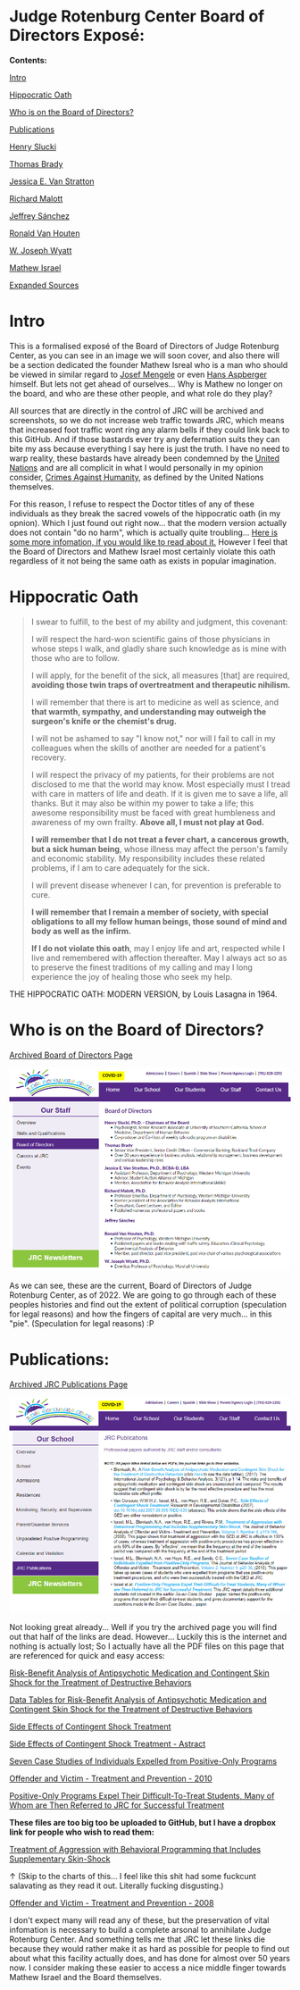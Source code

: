 # Judge Rotenburg Center Board of Directors Exposé:

**Contents:**

[Intro](#Intro)

[Hippocratic Oath](#Hippocratic-Oath)

[Who is on the Board of Directors?](#Who-is-on-the-Board-of-Directors)

[Publications](#Publications)

[Henry Slucki]()

[Thomas Brady]()

[Jessica E. Van Stratton]()

[Richard Malott]()

[Jeffrey Sánchez]()

[Ronald Van Houten]()

[W. Joseph Wyatt]()

[Mathew Israel]()

[Expanded Sources]()

# Intro

This is a formalised exposé of the Board of Directors of Judge Rotenburg Center, as you can see in an image we will soon cover, and also there will be a section dedicated the founder Mathew Isreal who is a man who should be viewed in similar regard to [Josef Mengele](https://encyclopedia.ushmm.org/content/en/article/josef-mengele) or even [Hans Aspberger](https://www.theguardian.com/world/2018/apr/19/hans-asperger-aided-and-supported-nazi-programme-study-says) himself. But lets not get ahead of ourselves... Why is Mathew no longer on the board, and who are these other people, and what role do they play?

All sources that are directly in the control of JRC will be archived and screenshots, so we do not increase web traffic towards JRC, which means that increased foot traffic wont ring any alarm bells if they could link back to this GitHub. And if those bastards ever try any defermation suits they can bite my ass because everything I say here is just the truth. I have no need to warp reality, these bastards have already been condemned by the [United Nations](https://github.com/Admiral-Chair/Neurodiversity_Political_Strategy/blob/a909d4b5254b4ddf75764431cd8352c5ce3ede68/Page%2083%20&%2084%20of%20report-of-the-special-rapporteur-on-torture.pdf) and are all complicit in what I would personally in my opinion consider, [Crimes Against Humanity](https://github.com/Admiral-Chair/Neurodiversity_Political_Strategy/blob/b031c722d63ae60aaea27c685a50a3d36a064864/Page%2010%20&%2011%20of%20the%20Rome%20Statute%20of%20the%20International%20Criminal%20Court.pdf), as defined by the United Nations themselves.

For this reason, I refuse to respect the Doctor titles of any of these individuals as they break the sacred vowels of the hippocratic oath (in my opnion). Which I just found out right now... that the modern version actually does not contain "do no harm", which is actually quite troubling... [Here is some more infomation, if you would like to read about it.](https://www.nlm.nih.gov/hmd/greek/greek_oath.html) However I feel that the Board of Directors and Mathew Israel most certainly violate this oath regardless of it not being the same oath as exists in popular imagination.

# Hippocratic Oath

>I swear to fulfill, to the best of my ability and judgment, this covenant:
>
>I will respect the hard-won scientific gains of those physicians in whose steps I walk, and gladly share such knowledge as is mine with those who are to follow.
>
>I will apply, for the benefit of the sick, all measures [that] are required, **avoiding those twin traps of overtreatment and therapeutic nihilism.**
>
>I will remember that there is art to medicine as well as science, and **that warmth, sympathy, and understanding may outweigh the surgeon's knife or the chemist's drug.**
>
>I will not be ashamed to say "I know not," nor will I fail to call in my colleagues when the skills of another are needed for a patient's recovery.
>
>I will respect the privacy of my patients, for their problems are not disclosed to me that the world may know. Most especially must I tread with care in matters of life and death. If it is given me to save a life, all thanks. But it may also be within my power to take a life; this awesome responsibility must be faced with great humbleness and awareness of my own frailty. **Above all, I must not play at God.**
>
>**I will remember that I do not treat a fever chart, a cancerous growth, but a sick human being**, whose illness may affect the person's family and economic stability. My responsibility includes these related problems, if I am to care adequately for the sick.
>
>I will prevent disease whenever I can, for prevention is preferable to cure.
>
>**I will remember that I remain a member of society, with special obligations to all my fellow human beings, those sound of mind and body as well as the infirm.**
>
>**If I do not violate this oath**, may I enjoy life and art, respected while I live and remembered with affection thereafter. May I always act so as to preserve the finest traditions of my calling and may I long experience the joy of healing those who seek my help.

THE HIPPOCRATIC OATH: MODERN VERSION, by Louis Lasagna in 1964.

# Who is on the Board of Directors?

[Archived Board of Directors Page](https://web.archive.org/web/20221220070907/https://www.judgerc.org/board-of-directors.html)

![image](https://github.com/Admiral-Chair/Neurodiversity_Political_Strategy/blob/36561ff0db7bfb5ffaebbe9b44db68fb3e77f94d/Board%20of%20Directors.PNG)

As we can see, these are the current, Board of Directors of Judge Rotenburg Center, as of 2022. We are going to go through each of these peoples histories and find out the extent of political corruption (speculation for legal reasons) and how the fingers of capital are very much... in this "pie". (Speculation for legal reasons) :P

# Publications:

[Archived JRC Publications Page](https://web.archive.org/web/20221220071656/https://www.judgerc.org/jrc-publications.html)

![image](https://github.com/Admiral-Chair/Neurodiversity_Political_Strategy/blob/2def6064cb4dc5a33d5516980ea7743becc71637/JRC%20Publications.PNG)

Not looking great already... Well if you try the archived page you will find out that half of the links are dead. However... Luckily this is the internet and nothing is actually lost; So I actually have all the PDF files on this page that are referenced for quick and easy access:

[Risk-Benefit Analysis of Antipsychotic Medication and Contingent Skin Shock for the Treatment of Destructive Behaviors](https://github.com/Admiral-Chair/Neurodiversity_Political_Strategy/blob/4ac81eccdbcc543f8dc9a454922b39ab5d07d7c0/A%20Risk-Benefit%20Analysis%20of%20Antipsychotic%20Medication%20and%20Contingent.pdf)

[Data Tables for Risk-Benefit Analysis of Antipsychotic Medication and Contingent Skin Shock for the Treatment of Destructive Behaviors](https://github.com/Admiral-Chair/Neurodiversity_Political_Strategy/blob/4ac81eccdbcc543f8dc9a454922b39ab5d07d7c0/DATA%20TABLES%20A%20Risk-Benefit%20Analysis%20of%20Antipsychotic%20Medication%20and%20Contingent%20.pdf)

[Side Effects of Contingent Shock Treatment](https://github.com/Admiral-Chair/Neurodiversity_Political_Strategy/blob/4ac81eccdbcc543f8dc9a454922b39ab5d07d7c0/Side%20effects%20of%20contingent%20shock%20treatment.pdf)

[Side Effects of Contingent Shock Treatment - Astract](https://github.com/Admiral-Chair/Neurodiversity_Political_Strategy/blob/83e1bd481ded3bfc79a0e60d5626ff20f4a017e6/Side%20effects%20of%20contingent%20shock%20treatment%20-%20ScienceDirect.pdf)

[Seven Case Studies of Individuals Expelled from Positive-Only Programs](https://github.com/Admiral-Chair/Neurodiversity_Political_Strategy/blob/4ac81eccdbcc543f8dc9a454922b39ab5d07d7c0/Seven%20Case%20Studies%20of%20Individuals%20Expelled%20from%20Positive-Only%20Programs.pdf)

[Offender and Victim - Treatment and Prevention - 2010](https://github.com/Admiral-Chair/Neurodiversity_Political_Strategy/blob/993855e6148994663188547322938b54087e139f/Offender%20and%20Victim%20Treatment%20and%20Prevention%202010.pdf)

[Positive-Only Programs Expel Their Difficult-To-Treat Students, Many of Whom are Then Referred to JRC for Successful Treatment](https://github.com/Admiral-Chair/Neurodiversity_Political_Strategy/blob/993855e6148994663188547322938b54087e139f/POSITIVE-ONLY%20PROGRAMS%20EXPEL%20THEIR%20DIFFICULT-TO-TREAT%20STUDENTS.pdf)

**These files are too big too be uploaded to GitHub, but I have a dropbox link for people who wish to read them:**

[Treatment of Aggression with Behavioral Programming that Includes Supplementary Skin-Shock](https://www.dropbox.com/s/gqf6guraowzlfpw/Treatment%20of%20Aggression%20with%20Behavioral%20Programming%20that%20Includes%20Supplementary%20Contingent%20Skin-Shock.pdf?dl=0) 

↑ (Skip to the charts of this... I feel like this shit had some fuckcunt salavating as they read it out. Literally fucking disgusting.)

[Offender and Victim - Treatment and Prevention - 2008](https://www.dropbox.com/s/bagl34cc92n1qnk/Offender%20and%20Victim%20Treatment%20and%20Prevention.pdf?dl=0)

I don't expect many will read any of these, but the preservation of vital infomation is necessary to build a complete arsonal to annihilate Judge Rotenburg Center. And something tells me that JRC let these links die because they would rather make it as hard as possible for people to find out about what this facility actually does, and has done for almost over 50 years now. I consider making these easier to access a nice middle finger towards Mathew Israel and the Board themselves.
